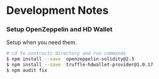 # Development Notes

### Setup OpenZeppelin and HD Wallet

Setup when you need them.

```bash
# cd to contracts directory and run commands
$ npm install --save  openzeppelin-solidity@2.3
$ npm install --save  truffle-hdwallet-provider@1.0.17
$ npm audit fix
```

